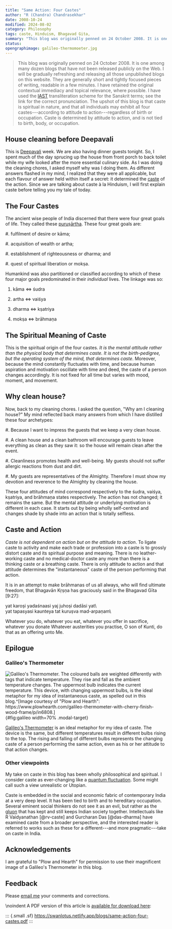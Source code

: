 ```yaml
---
title: "Same Action: Four Castes"
author: "R (Chandra) Chandrasekhar"
date: 2008-10-24
modified: 2024-08-02
category: Philosophy
tags: caste, Hinduism, Bhagavad Gita, 
summary: "This blog was originally penned on 24 October 2008. It is one among many dozen blogs that have not been released publicly on the Web. I will be gradually refreshing and releasing all those unpublished blogs on this website. They are generally short and tightly focused pieces of writing, readable in a few minutes. I have retained the original contextual immediacy and topical relevance, where possible. I have used the [IAST](https://en.wikipedia.org/wiki/International_Alphabet_of_Sanskrit_Transliteration) transliteration scheme for the Sanskrit terms; see the link for the correct pronunciation. The upshot of this blog is that caste is spiritual in nature, and that all individuals may exhibit all four castes---according to attitude to action---regardless of birth or occupation. Caste is determined by  attitude to action, and is not tied to birth, body, or occupation."
status: 
opengraphimage: galileo-thermomoeter.jpg
---
```


> This blog was originally penned on 24 October 2008. It is one among many dozen blogs that have not been released publicly on the Web. I will be gradually refreshing and releasing all those unpublished blogs on this website. They are generally short and tightly focused pieces of writing, readable in a few minutes. I have retained the original contextual immediacy and topical relevance, where possible. I have used the [IAST](https://en.wikipedia.org/wiki/International_Alphabet_of_Sanskrit_Transliteration) transliteration scheme for the Sanskrit terms; see the link for the correct pronunciation. The upshot of this blog is that caste is spiritual in nature, and that all individuals may exhibit all four castes---according to attitude to action---regardless of birth or occupation. Caste is determined by  attitude to action, and is not tied to birth, body, or occupation.

## House cleaning before Deepavali

This is [Deepavali](https://en.wikipedia.org/wiki/Diwali) week. We are also having dinner guests tonight. So, I spent much of the day sprucing up the house from front porch to back toilet while my wife looked after the more essential culinary side. As I was doing the cleaning chores, I asked myself why was I doing them. As different answers flashed in my mind, I realized that they were all applicable, but each flavour of answer held within itself a secret: it determined the [caste](https://www.thefreedictionary.com/caste) of the action. Since we are talking about caste à la Hinduism, I will first explain caste before telling you my tale of today.

## The Four Castes

The ancient wise people of India discerned that there were four great goals of life. They called these [puruṣārtha](https://en.wikipedia.org/wiki/Puru%E1%B9%A3%C4%81rtha). These four great goals are:

#.  fulfilment of desire or kāma;

#.  acquisition of wealth or artha;

#.  establishment of righteousness or dharma; and

#.  quest of spiritual liberation or mokṣa.

Humankind was also partitioned or classified according to which of these four major goals predominated in their _individual_ lives. The linkage was so:

1. kāma <=> śudra 

2. artha <=> vaiśya

3. dharma <=> kṣatriya

4. mokṣa <=> brāhmaṇa

## The Spiritual Meaning of Caste

This is the spiritual origin of the four castes. _It is the mental attitude rather than the physical body that determines caste. It is not the birth-pedigree, but the operating system of the mind, that determines caste_. Moreover, because the mind constantly fluctuates with time, and because human aspiration and motivation oscillate with time and deed, the caste of a person changes accordingly. It is not fixed for all time but varies with mood, moment, and movement.

## Why clean house?

Now, back to my cleaning chores. I asked the question, "Why am I cleaning house?" My mind reflected back many answers from which I have distilled these four archetypes:

#.  Because I want to impress the guests that we keep a very clean house.

#.  A clean house and a clean bathroom will encourage guests to leave everything as clean as they saw it: so the house will remain clean after the event.

#.  Cleanliness promotes health and well-being. My guests should not suffer allergic reactions from dust and dirt.

#.  My guests are representatives of the Almighty. Therefore I must show my devotion and reverence to the Almighty by cleaning the house.

These four attitudes of mind correspond respectively to the śudra, vaiśya, kṣatriya, and brāhmaṇa states respectively. The action has not changed; it remains the same. But the mental attitude or underlying motivation is different in each case. It starts out by being wholly self-centred and changes shade by shade into an action that is totally selfless.

## Caste and Action

_Caste is not dependent on action but on the attitude to action_. To ligate caste to activity and make each trade or profession into a caste is to grossly distort caste and its spiritual purpose and meaning. There is no leather-working caste and no medical-doctor caste any more than there is a thinking caste or a breathing caste. There is only attitude to action and that attitude determines the "instantaneous" caste of the person performing that action.

It is in an attempt to make brāhmanas of us all always, who will find ultimate freedom, that Bhagavān Kṛṣṇa has graciously said in the Bhagavad Gīta [9:27]:

yat karoṣi yadaśnaasi yaj juhoṣi dadāsi yat\  
yat tapasyasi kaunteya tat kuruṣva mad-arpaṇam\  

Whatever you do, whatever you eat, whatever you offer in sacrifice, whatever you donate
Whatever austerities you practise, O son of Kunti, do that as an offering unto Me.

## Epilogue

### Galileo's Thermometer

![Galileo's Thermometer. The coloured balls are weighted differently with tags that indicate temperature. They rise and fall as the ambient temperature changes. The uppermost bulb indicates the current temperature. This device, with changing uppermost bulbs, is the ideal metaphor for my idea of instantaneous caste, as spelled out in this blog.^[Image courtesy of "Plow and Hearth": <https://www.plowhearth.com/galileo-thermometer-with-cherry-finish-wood-frame/p/in6808>.]]({attach}images/galileo-thermometer.jpg){#fig:galileo width=70% .modal-target}

[Galileo's Thermometer](https://en.wikipedia.org/wiki/Galileo_thermometer) is an ideal metaphor for my idea of caste. The device is the same, but different temperatures result in different bulbs rising to  the top. The rising and falling of different bulbs represents the changing caste of a person performing the same action, even as his or her attitude to that action changes.

### Other viewpoints

My take on caste in this blog has been wholly philosophical and spiritual. I consider caste as ever-changing like a [quantum fluctuation](https://en.wikipedia.org/wiki/Quantum_fluctuation). Some might call such a view unrealistic or Utopian.

Caste is embedded in the social and economic fabric of contemporary India at a very deep level. It has been tied to birth and to hereditary occupation. Several eminent social thinkers do not see it as an evil, but rather as the [gluon](https://en.wikipedia.org/wiki/Gluon) that has kept and still keeps Indian society together. Intellectuals like R Vaidyanathan [@rv-caste] and Gurcharan Das [@das-dharma] have examined caste from a broader perspective, and the interested reader is referred to works such as these for a different---and more pragmatic---take on caste in India.

## Acknowledgements

I am grateful to "Plow and Hearth" for permission to use their magnificent image of a Galileo's Thermometer in this blog.

## Feedback

Please [email me](mailto:feedback.swanlotus@gmail.com) your comments and
corrections.

\noindent A PDF version of this article is [available for download here]({attach}./same-action-four-castes.pdf):

::: {.small .sf}
<https://swanlotus.netlify.app/blogs/same-action-four-castes.pdf>
:::




